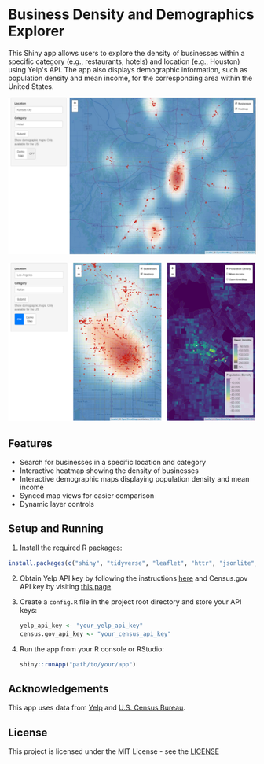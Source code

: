# Business Density and Demographics Explorer

This Shiny app allows users to explore the density of businesses within a specific category (e.g., restaurants, hotels) and location (e.g., Houston) using Yelp's API. The app also displays demographic information, such as population density and mean income, for the corresponding area within the United States.

![App Screenshot1](screenshot1.png)

![App Screenshot2](screenshot2.png)

## Features

- Search for businesses in a specific location and category
- Interactive heatmap showing the density of businesses
- Interactive demographic maps displaying population density and mean income
- Synced map views for easier comparison
- Dynamic layer controls

## Setup and Running

1. Install the required R packages:

```R
install.packages(c("shiny", "tidyverse", "leaflet", "httr", "jsonlite", "sf", "viridis", "raster", "spatstat", "shinyWidgets", "tidycensus"))
```

2. Obtain Yelp API key by following the instructions [here](https://docs.developer.yelp.com/docs/fusion-authentication) and Census.gov API key by visiting [this page](http://api.census.gov/data/key_signup.html).

3. Create a `config.R` file in the project root directory and store your API keys:

    ```R
    yelp_api_key <- "your_yelp_api_key"
    census.gov_api_key <- "your_census_api_key"
    ```

4. Run the app from your R console or RStudio:

    ```R
    shiny::runApp("path/to/your/app")
    ```

## Acknowledgements

This app uses data from [Yelp](https://www.yelp.com/developers) and [U.S. Census Bureau](https://www.census.gov/developers/).

## License

This project is licensed under the MIT License - see the [LICENSE](LICENSE)
